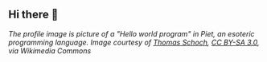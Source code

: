 ## Hi there 👋

_The profile image is picture of a "Hello world program" in Piet, an esoteric programming language. Image courtesy of <a href="https://commons.wikimedia.org/wiki/File:Piet_Program_Hello_World.gif">Thomas Schoch</a>, <a href="https://creativecommons.org/licenses/by-sa/3.0">CC BY-SA 3.0</a>, via Wikimedia Commons_
